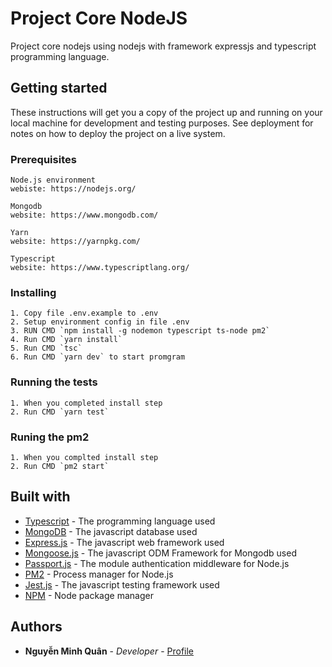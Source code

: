 # Project Core NodeJS

Project core nodejs using nodejs with framework expressjs and typescript programming language.

## Getting started

These instructions will get you a copy of the project up and running on your local machine for development and testing purposes. See deployment for notes on how to deploy the project on a live system.

### Prerequisites

```
Node.js environment
webiste: https://nodejs.org/
```

```
Mongodb
website: https://www.mongodb.com/
```

```
Yarn
website: https://yarnpkg.com/
```

```
Typescript
website: https://www.typescriptlang.org/
```

### Installing

```
1. Copy file .env.example to .env
2. Setup environment config in file .env
3. RUN CMD `npm install -g nodemon typescript ts-node pm2`
4. Run CMD `yarn install`
5. Run CMD `tsc`
6. Run CMD `yarn dev` to start promgram
```

### Running the tests

```
1. When you completed install step
2. Run CMD `yarn test`
```

### Runing the pm2

```
1. When you complted install step
2. Run CMD `pm2 start`
```

## Built with

-   [Typescript](https://www.typescriptlang.org/) - The programming language used
-   [MongoDB](https://www.mongodb.com/) - The javascript database used
-   [Express.js](https://expressjs.com/) - The javascript web framework used
-   [Mongoose.js](https://mongoosejs.com/) - The javascript ODM Framework for Mongodb used
-   [Passport.js](https://rometools.github.io/rome/) - The module authentication middleware for Node.js
-   [PM2](https://pm2.keymetrics.io/) - Process manager for Node.js
-   [Jest.js](https://jestjs.io/) - The javascript testing framework used
-   [NPM](https://www.npmjs.com/) - Node package manager

## Authors

-   **Nguyễn Minh Quân** - _Developer_ - [Profile](https://minhquan3197.github.io/)

